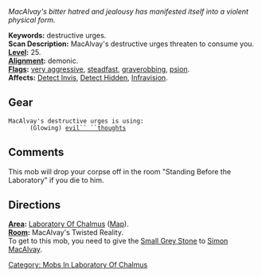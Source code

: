 *MacAlvay's bitter hatred and jealousy has manifested itself into a
violent physical form.*

**Keywords:** destructive urges.  
**Scan Description:** MacAlvay's destructive urges threaten to consume
you.  
**[Level](Level "wikilink"):** 25.  
**[Alignment](Alignment "wikilink"):** demonic.  
**[Flags](:Category:_Mob_Types "wikilink"):** [very
aggressive](Aggressive_Mobs "wikilink"),
[steadfast](Sentinel_Mobs "wikilink"),
[graverobbing](Graverobbing_Mobs "wikilink"),
[psion](Spellcasting_Mobs "wikilink").  
**Affects:** [Detect Invis](Detect_Invis "wikilink"), [Detect
Hidden](Detect_Hidden "wikilink"),
[Infravision](Infravision "wikilink").  

## Gear

`MacAlvay's destructive urges is using:`  
<worn on head>`      (Glowing) `[`evil`` ``thoughts`](Evil_Thoughts "wikilink")

## Comments

This mob will drop your corpse off in the room "Standing Before the
Laboratory" if you die to him.

## Directions

**[Area](:Category:_Areas "wikilink"):** [ Laboratory Of
Chalmus](:Category:_Laboratory_Of_Chalmus "wikilink")
([Map](Laboratory_Of_Chalmus_Map "wikilink")).  
**[Room](:Category:_Rooms "wikilink"):** MacAlvay's Twisted Reality.  
To get to this mob, you need to give the [Small Grey
Stone](Small_Grey_Stone "wikilink") to [Simon
MacAlvay](Simon_MacAlvay "wikilink").

[Category: Mobs In Laboratory Of
Chalmus](Category:_Mobs_In_Laboratory_Of_Chalmus "wikilink")
